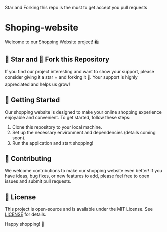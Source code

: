 <h8>Star and Forking this repo is the must to get accept you pull requests</h8>

# Shoping-website


Welcome to our Shopping Website project! 🛍️

## 🌟 Star and 🍴 Fork this Repository

If you find our project interesting and want to show your support, please consider giving it a star ⭐ and forking it 🍴. Your support is highly appreciated and helps us grow!

## 🚀 Getting Started

Our shopping website is designed to make your online shopping experience enjoyable and convenient. To get started, follow these steps:

1. Clone this repository to your local machine.
2. Set up the necessary environment and dependencies (details coming soon).
3. Run the application and start shopping!



## 🤝 Contributing

We welcome contributions to make our shopping website even better! If you have ideas, bug fixes, or new features to add, please feel free to open issues and submit pull requests.

## 📄 License

This project is open-source and is available under the MIT License. See [LICENSE](LICENSE) for details.

Happy shopping! 🛒

